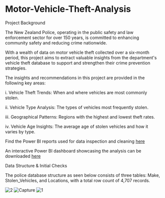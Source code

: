 # Motor-Vehicle-Theft-Analysis

Project Background

The New Zealand Police, operating in the public safety and law enforcement sector for over 150 years, is committed to enhancing community safety and reducing crime nationwide. 

With a wealth of data on motor vehicle theft collected over a six-month period, this project aims to extract valuable insights from the department's vehicle theft database to support and strengthen their crime prevention strategies.

The insights and recommendations in this project are provided in the following key areas:

  i. Vehicle Theft Trends: When and where vehicles are most commonly stolen.
  
  ii. Vehicle Type Analysis: The types of vehicles most frequently stolen.
  
  iii. Geographical Patterns: Regions with the highest and lowest theft rates.
  
  iv. Vehicle Age Insights: The average age of stolen vehicles and how it varies by type.
  
  Find the Power BI reports used for data inspection and cleaning [here](https://github.com/user-attachments/assets/cc2d9ce7-c8ae-4f86-a249-a0f903232d6e)

An interactive Power BI dashboard showcasing the analysis can be downloaded [here](https://github.com/user-attachments/assets/e46fbe3d-ed89-4e1c-891c-7107a0dd99a0)

Data Structure & Initial Checks

The police database structure as seen below consists of three tables: Make, Stolen_Vehicles, and Locations, with a total row count of 4,707 records.

![2](https://github.com/user-attachments/assets/d89e65b9-0e41-4397-b404-597eecbc4e2a)
![Capture](https://github.com/user-attachments/assets/26b9849b-08a0-48df-a206-f3bf479c9116)
![1](https://github.com/user-attachments/assets/442dee4c-9e77-4654-bd77-d41f017c1681)
 



    
